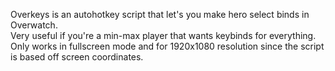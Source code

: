 Overkeys is an autohotkey script that let's you make hero select binds in Overwatch.  
Very useful if you're a min-max player that wants keybinds for everything. 
Only works in fullscreen mode and for 1920x1080 resolution since the script is based off screen coordinates.  


